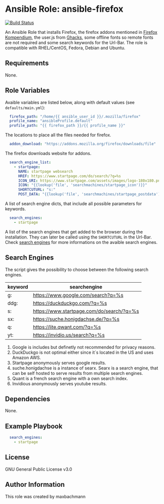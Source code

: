# Ansible Role: ansible-firefox

[![Build Status](https://travis-ci.com/maxbachmann/role-firefox.svg?branch=master)](https://travis-ci.com/maxbachmann/role-firefox)

An Ansible Role that installs Firefox, the firefox addons mentioned in [Firefox Kompendium](https://www.kuketz-blog.de/firefox-ein-browser-fuer-datenschutzbewusste-firefox-kompendium-teil1/), the user.js from [Ghacks](https://github.com/ghacksuserjs/ghacks-user.js), some offline fonts so remote fonts are not required and some search keywords for the Url-Bar. The role is compatible with RHEL/CentOS, Fedora, Debian and Ubuntu.

## Requirements
None.

## Role Variables
Avaible variables are listed below, along with default values (see `defaults/main.yml`):

```yaml
  firefox_path: "/home/{{ ansible_user_id }}/.mozilla/firefox"
  profile_name: "ansibleProfile.default"
  profile_path: "{{ firefox_path }}/{{ profile_name }}"
```
The locations to place all the files needed for firefox.

```yaml
  addon_download: "https://addons.mozilla.org/firefox/downloads/file"
```
The firefox downloads website for addons.

```yaml
  search_engine_list:
    - startpage:
      NAME: startpage websearch
      HREF: https://www.startpage.com/do/search/?q=%s
      ICON_URI: https://www.startpage.com/assets/images/logo-180x180.png?v=48842639
      ICON: "{{lookup('file', 'searchmachines/startpage_icon')}}"
      SHORTCUTURL: "s:"
      POST_DATA: "{{lookup('file', 'searchmachines/startpage_postdata')}}"
```
A list of search engine dicts, that include all possible parameters for keywords.

```yaml
  search_engines:
    - startpage
```
A list of the search engines that get added to the browser during the installation. They can later be called using the `SHORTCUTURL` in the Url-Bar. Check [search engines](#search-engines) for more informations on the avaible search engines.

## Search Engines
The script gives the possibility to choose between the following search engines.

| keyword | searchengine                              |
|---------|-------------------------------------------|
| g:      | https://www.google.com/search?q=%s        |
| ddg:    | https://duckduckgo.com/?q=%s              |
| s:      | https://www.startpage.com/do/search/?q=%s |
| sx:     | https://suche.honigdachse.de/?q=%s        |
| q:      | https://lite.qwant.com/?q=%s              |
| yt:     | https://invidio.us/search?q=%s            |

1) Google is includes but definetly not recommended for privacy reasons.
2) DuckDuckgo is not optimal either since it´s located in the US and uses Amazon AWS.
3) Startpage anonymously serves google results.
4) suche.honigdachse is a instance of searx. Searx is a search engine, that can be self hosted to serve results from multiple search engines.
5) Quant is a french search engine with a own search index.
6) Invidious anonymously serves youtube results.

## Dependencies
None.

## Example Playbook
```yaml
  search_engines:
    - startpage
```

## License
GNU General Public License v3.0



## Author Information
This role was created by maxbachmann
